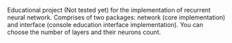 Educational project (Not tested yet) for the implementation of recurrent neural network. Comprises of two packages: 
network (core implementation) and interface (console education interface implementation). You can choose the number of layers and their neurons count. 
